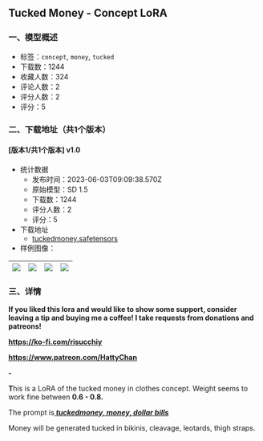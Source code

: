 ## Tucked Money - Concept LoRA
### 一、模型概述

- 标签：`concept`, `money`, `tucked`
- 下载数：1244
- 收藏人数：324
- 评论人数：2
- 评分人数：2
- 评分：5

### 二、下载地址（共1个版本）

#### [版本1/共1个版本] v1.0

- 统计数据
  - 发布时间：2023-06-03T09:09:38.570Z
  - 原始模型：SD 1.5
  - 下载数：1244
  - 评分人数：2
  - 评分：5
- 下载地址
  - [tuckedmoney.safetensors](https://civitai.com/api/download/models/88282)
- 样例图像：

| <img src="https://image.civitai.com/xG1nkqKTMzGDvpLrqFT7WA/aa92dd40-f461-40c3-abc3-6ebc0ba61b3d/width=450/1015325.jpeg" /> | <img src="https://image.civitai.com/xG1nkqKTMzGDvpLrqFT7WA/f2ad3c4d-c30f-4ab5-bc81-02fb8b13a5e9/width=450/1015326.jpeg" /> | <img src="https://image.civitai.com/xG1nkqKTMzGDvpLrqFT7WA/3c7a6623-dce7-410f-a472-d426fcc44a6e/width=450/1015322.jpeg" /> | <img src="https://image.civitai.com/xG1nkqKTMzGDvpLrqFT7WA/1edd7f12-d79f-4ac4-b5e0-8795655860a9/width=450/1015324.jpeg" /> |
| ---- | ---- | ---- | ---- |


### 三、详情
<p><strong>If you liked this lora and would like to show some support, consider leaving a tip and buying me a coffee! I take requests from donations and patreons!</strong></p><p><a target="_blank" rel="ugc" href="https://ko-fi.com/risucchiy"><strong>https://ko-fi.com/risucchiy</strong></a></p><p><a target="_blank" rel="ugc" href="https://www.patreon.com/HattyChan"><strong>https://www.patreon.com/HattyChan</strong></a></p><p><strong>-</strong></p><p><strong>T</strong>his is a LoRA of the tucked money in clothes concept. Weight seems to work fine between <strong>0.6 - 0.8.</strong></p><p>The prompt is<strong><em><u> tuckedmoney, money, dollar bills</u></em></strong></p><p>Money will be generated tucked in bikinis, cleavage, leotards, thigh straps.</p>